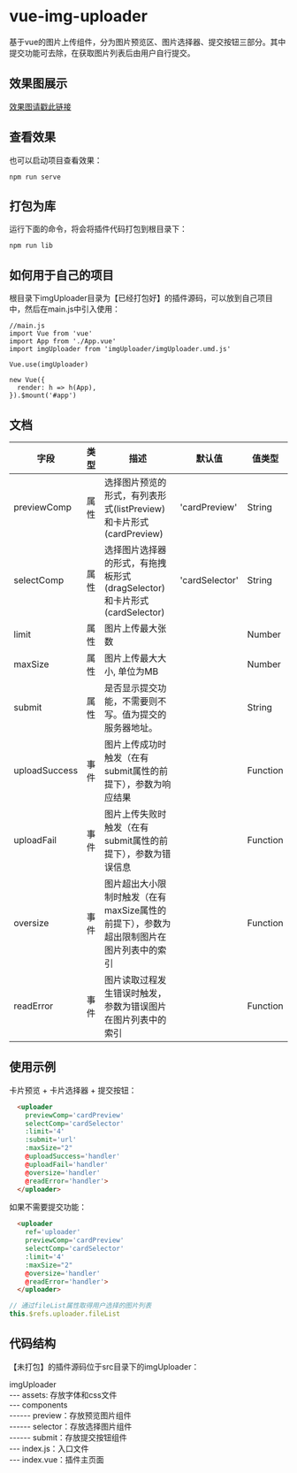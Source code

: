 # vue-img-uploader

基于vue的图片上传组件，分为图片预览区、图片选择器、提交按钮三部分。其中提交功能可去除，在获取图片列表后由用户自行提交。

## 效果图展示

[效果图请戳此链接](https://6fa.github.io/#uploader)

## 查看效果
也可以启动项目查看效果：
```
npm run serve
```

## 打包为库
运行下面的命令，将会将插件代码打包到根目录下：
```
npm run lib
```

## 如何用于自己的项目
根目录下imgUploader目录为【已经打包好】的插件源码，可以放到自己项目中，然后在main.js中引入使用：
```
//main.js
import Vue from 'vue'
import App from './App.vue'
import imgUploader from 'imgUploader/imgUploader.umd.js'

Vue.use(imgUploader)

new Vue({
  render: h => h(App),
}).$mount('#app')
```



## 文档
| 字段 | 类型 | 描述 | 默认值 | 值类型 |
| ---- | ---- | ---- | ---- | ---- |
| previewComp | 属性 | 选择图片预览的形式，有列表形式(listPreview)和卡片形式(cardPreview) | 'cardPreview' | String |
| selectComp | 属性 | 选择图片选择器的形式，有拖拽板形式(dragSelector)和卡片形式(cardSelector) | 'cardSelector' | String |
| limit | 属性 | 图片上传最大张数 |   | Number |
| maxSize | 属性 | 图片上传最大大小, 单位为MB |  | Number |
| submit | 属性 | 是否显示提交功能，不需要则不写。值为提交的服务器地址。 |  | String |
| uploadSuccess | 事件 | 图片上传成功时触发（在有submit属性的前提下），参数为响应结果 |  | Function |
| uploadFail | 事件 | 图片上传失败时触发（在有submit属性的前提下），参数为错误信息 |  | Function |
| oversize | 事件 | 图片超出大小限制时触发（在有maxSize属性的前提下），参数为超出限制图片在图片列表中的索引 |  | Function |
| readError | 事件 | 图片读取过程发生错误时触发，参数为错误图片在图片列表中的索引 |  | Function |

## 使用示例
卡片预览 + 卡片选择器 + 提交按钮：

```html
  <uploader 
    previewComp='cardPreview' 
    selectComp='cardSelector' 
    :limit='4' 
    :submit='url' 
    :maxSize="2" 
    @uploadSuccess='handler' 
    @uploadFail='handler' 
    @oversize='handler' 
    @readError='handler'>
  </uploader>
```

如果不需要提交功能：

```html
  <uploader 
    ref='uploader'
    previewComp='cardPreview' 
    selectComp='cardSelector' 
    :limit='4' 
    :maxSize="2" 
    @oversize='handler' 
    @readError='handler'>
  </uploader>
```
```javascript
// 通过fileList属性取得用户选择的图片列表
this.$refs.uploader.fileList
```

## 代码结构
【未打包】的插件源码位于src目录下的imgUploader：

imgUploader<br>
--- assets: 存放字体和css文件<br>
--- components<br>
  ------ preview：存放预览图片组件<br>
  ------ selector：存放选择图片组件<br>
  ------ submit：存放提交按钮组件<br>
--- index.js：入口文件<br>
--- index.vue：插件主页面

